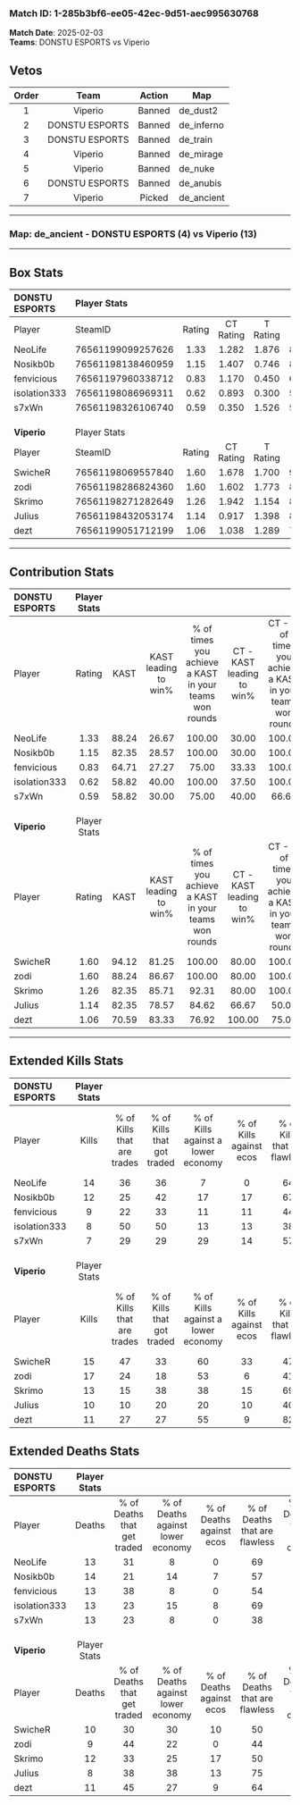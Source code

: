 ### Match ID: 1-285b3bf6-ee05-42ec-9d51-aec995630768  
**Match Date**: 2025-02-03  
**Teams**: DONSTU ESPORTS vs Viperio  

## Vetos  

| Order | Team | Action | Map |
| :---: | :--: | :----: | --- |
| 1 | Viperio | Banned | de_dust2 |
| 2 | DONSTU ESPORTS | Banned | de_inferno |
| 3 | DONSTU ESPORTS | Banned | de_train |
| 4 | Viperio | Banned | de_mirage |
| 5 | Viperio | Banned | de_nuke |
| 6 | DONSTU ESPORTS | Banned | de_anubis |
| 7 | Viperio | Picked | de_ancient |

---  

### **Map**: de_ancient - DONSTU ESPORTS (4) vs Viperio (13)  
---  

## Box Stats  

| **DONSTU ESPORTS** | Player Stats      |        |           |          |       |       |       |         |        |      |     |
| :- | :- | :-: | :-: | :-: | :-: | :-: | :-: | :-: | :-: | :-: | :-: |
| Player             | SteamID           | Rating | CT Rating | T Rating | KAST  |  ADR  | Kills | Assists | Deaths | K/D  | HS% |
| NeoLife            | 76561199099257626 |  1.33  |   1.282   |  1.876   | 88.24 | 93.0  |  14   |    4    |   13   | 1.08 | 50  |
| Nosikb0b           | 76561198138460959 |  1.15  |   1.407   |  0.746   | 82.35 | 86.0  |  12   |    7    |   14   | 0.86 | 58  |
| fenvicious         | 76561197960338712 |  0.83  |   1.170   |  0.450   | 64.71 | 68.2  |   9   |    4    |   13   | 0.69 | 66  |
| isolation333       | 76561198086969311 |  0.62  |   0.893   |  0.300   | 58.82 | 38.3  |   8   |    2    |   13   | 0.62 | 50  |
| s7xWn              | 76561198326106740 |  0.59  |   0.350   |  1.526   | 58.82 | 44.7  |   7   |    2    |   13   | 0.54 | 57  |
|                    |                   |        |           |          |       |       |       |         |        |      |     |
|                    |                   |        |           |          |       |       |       |         |        |      |     |
|                    |                   |        |           |          |       |       |       |         |        |      |     |
| **Viperio**        | Player Stats      |        |           |          |       |       |       |         |        |      |     |
| Player             | SteamID           | Rating | CT Rating | T Rating | KAST  |  ADR  | Kills | Assists | Deaths | K/D  | HS% |
| SwicheR            | 76561198069557840 |  1.60  |   1.678   |  1.700   | 94.12 | 112.7 |  15   |    7    |   10   | 1.50 | 40  |
| zodi               | 76561198286824360 |  1.60  |   1.602   |  1.773   | 88.24 | 89.4  |  17   |    4    |   9    | 1.89 | 64  |
| Skrimo             | 76561198271282649 |  1.26  |   1.942   |  1.154   | 82.35 | 90.9  |  13   |    3    |   12   | 1.08 | 46  |
| JuIius             | 76561198432053174 |  1.14  |   0.917   |  1.398   | 82.35 | 54.8  |  10   |    8    |   8    | 1.25 | 60  |
| dezt               | 76561199051712199 |  1.06  |   1.038   |  1.289   | 70.59 | 76.1  |  11   |    4    |   11   | 1.00 | 45  |
---  

## Contribution Stats  

| **DONSTU ESPORTS** | Player Stats |       |                      |                                                        |                           |                                                             |                          |                                                            |
| :- | :-: | :-: | :-: | :-: | :-: | :-: | :-: | :-: |
| Player             |    Rating    | KAST  | KAST leading to win% | % of times you achieve a KAST in your teams won rounds | CT - KAST leading to win% | CT - % of times you achieve a KAST in your teams won rounds | T - KAST leading to win% | T - % of times you achieve a KAST in your teams won rounds |
| NeoLife            |     1.33     | 88.24 |        26.67         |                         100.00                         |           30.00           |                           100.00                            |          20.00           |                           100.00                           |
| Nosikb0b           |     1.15     | 82.35 |        28.57         |                         100.00                         |           30.00           |                           100.00                            |          25.00           |                           100.00                           |
| fenvicious         |     0.83     | 64.71 |        27.27         |                         75.00                          |           33.33           |                           100.00                            |           0.00           |                            0.00                            |
| isolation333       |     0.62     | 58.82 |        40.00         |                         100.00                         |           37.50           |                           100.00                            |          50.00           |                           100.00                           |
| s7xWn              |     0.59     | 58.82 |        30.00         |                         75.00                          |           40.00           |                            66.67                            |          20.00           |                           100.00                           |
|                    |              |       |                      |                                                        |                           |                                                             |                          |                                                            |
|                    |              |       |                      |                                                        |                           |                                                             |                          |                                                            |
|                    |              |       |                      |                                                        |                           |                                                             |                          |                                                            |
| **Viperio**        | Player Stats |       |                      |                                                        |                           |                                                             |                          |                                                            |
| Player             |    Rating    | KAST  | KAST leading to win% | % of times you achieve a KAST in your teams won rounds | CT - KAST leading to win% | CT - % of times you achieve a KAST in your teams won rounds | T - KAST leading to win% | T - % of times you achieve a KAST in your teams won rounds |
| SwicheR            |     1.60     | 94.12 |        81.25         |                         100.00                         |           80.00           |                           100.00                            |          81.82           |                           100.00                           |
| zodi               |     1.60     | 88.24 |        86.67         |                         100.00                         |           80.00           |                           100.00                            |          90.00           |                           100.00                           |
| Skrimo             |     1.26     | 82.35 |        85.71         |                         92.31                          |           80.00           |                           100.00                            |          88.89           |                           88.89                            |
| JuIius             |     1.14     | 82.35 |        78.57         |                         84.62                          |           66.67           |                            50.00                            |          81.82           |                           100.00                           |
| dezt               |     1.06     | 70.59 |        83.33         |                         76.92                          |          100.00           |                            75.00                            |          77.78           |                           77.78                            |
---  

## Extended Kills Stats  

| **DONSTU ESPORTS** | Player Stats |                            |                            |                                    |                         |                              |                                 |                                       |                    |           |
| :- | :-: | :-: | :-: | :-: | :-: | :-: | :-: | :-: | :-: | :-: |
| Player             |    Kills     | % of Kills that are trades | % of Kills that got traded | % of Kills against a lower economy | % of Kills against ecos | % of Kills that are flawless | % of Kills that are close duels | % of Kills that are assisted by flash | Pistol Round Kills | AWP Kills |
| NeoLife            |      14      |             36             |             36             |                 7                  |            0            |              64              |                7                |                  36                   |         0          |     4     |
| Nosikb0b           |      12      |             25             |             42             |                 17                 |           17            |              67              |                0                |                   0                   |         0          |     3     |
| fenvicious         |      9       |             22             |             33             |                 11                 |           11            |              44              |               22                |                   0                   |         0          |     0     |
| isolation333       |      8       |             50             |             50             |                 13                 |           13            |              38              |               13                |                   0                   |         0          |     1     |
| s7xWn              |      7       |             29             |             29             |                 29                 |           14            |              57              |                0                |                   0                   |         1          |     1     |
|                    |              |                            |                            |                                    |                         |                              |                                 |                                       |                    |           |
|                    |              |                            |                            |                                    |                         |                              |                                 |                                       |                    |           |
|                    |              |                            |                            |                                    |                         |                              |                                 |                                       |                    |           |
| **Viperio**        | Player Stats |                            |                            |                                    |                         |                              |                                 |                                       |                    |           |
| Player             |    Kills     | % of Kills that are trades | % of Kills that got traded | % of Kills against a lower economy | % of Kills against ecos | % of Kills that are flawless | % of Kills that are close duels | % of Kills that are assisted by flash | Pistol Round Kills | AWP Kills |
| SwicheR            |      15      |             47             |             33             |                 60                 |           33            |              47              |                0                |                   7                   |         0          |     0     |
| zodi               |      17      |             24             |             18             |                 53                 |            6            |              41              |                0                |                   6                   |         0          |     0     |
| Skrimo             |      13      |             15             |             38             |                 38                 |           15            |              69              |                0                |                   0                   |         0          |     2     |
| JuIius             |      10      |             10             |             20             |                 20                 |           10            |              40              |                0                |                   0                   |         3          |     1     |
| dezt               |      11      |             27             |             27             |                 55                 |            9            |              82              |                0                |                  45                   |         0          |     0     |
## Extended Deaths Stats  

| **DONSTU ESPORTS** | Player Stats |                             |                                   |                          |                               |                            |                           |               |
| :- | :-: | :-: | :-: | :-: | :-: | :-: | :-: | :-: |
| Player             |    Deaths    | % of Deaths that get traded | % of Deaths against lower economy | % of Deaths against ecos | % of Deaths that are flawless | % of Deaths that are close | % of Deaths while blinded | Deaths to AWP |
| NeoLife            |      13      |             31              |                 8                 |            0             |              69               |             0              |             8             |       0       |
| Nosikb0b           |      14      |             21              |                14                 |            7             |              57               |             0              |            21             |       1       |
| fenvicious         |      13      |             38              |                 8                 |            0             |              54               |             0              |             8             |       0       |
| isolation333       |      13      |             23              |                15                 |            8             |              69               |             0              |             0             |       1       |
| s7xWn              |      13      |             23              |                 8                 |            0             |              38               |             0              |            15             |       1       |
|                    |              |                             |                                   |                          |                               |                            |                           |               |
|                    |              |                             |                                   |                          |                               |                            |                           |               |
|                    |              |                             |                                   |                          |                               |                            |                           |               |
| **Viperio**        | Player Stats |                             |                                   |                          |                               |                            |                           |               |
| Player             |    Deaths    | % of Deaths that get traded | % of Deaths against lower economy | % of Deaths against ecos | % of Deaths that are flawless | % of Deaths that are close | % of Deaths while blinded | Deaths to AWP |
| SwicheR            |      10      |             30              |                30                 |            10            |              50               |             10             |            20             |       0       |
| zodi               |      9       |             44              |                22                 |            0             |              44               |             0              |             0             |       0       |
| Skrimo             |      12      |             33              |                25                 |            17            |              50               |             17             |             0             |       0       |
| JuIius             |      8       |             38              |                38                 |            13            |              75               |             0              |            13             |       1       |
| dezt               |      11      |             45              |                27                 |            9             |              64               |             9              |            18             |       0       |
